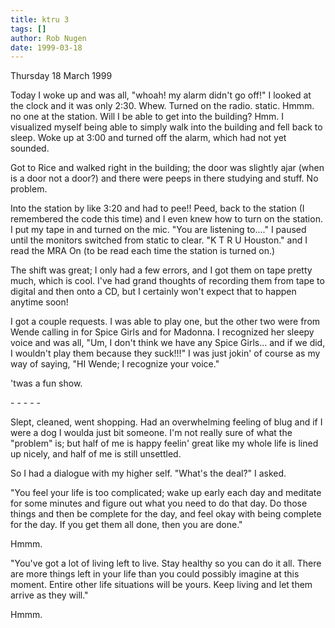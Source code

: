 ```yaml
---
title: ktru 3
tags: []
author: Rob Nugen
date: 1999-03-18
---
```


<p class=date>Thursday 18 March 1999</p>

<p>Today I woke up and was all, "whoah! my alarm didn't go off!" I looked at the clock and it was only 2:30.  Whew.  Turned on the radio. static. Hmmm. no one at the station. Will I be able to get into the building? Hmm. I visualized myself being able to simply walk into the building and fell back to sleep.  Woke up at 3:00 and turned off the alarm, which had not yet sounded.

<p>Got to Rice and walked right in the building; the door was slightly ajar (when is a door not a door?) and there were peeps in there studying and stuff.  No problem.

<p>Into the station by like 3:20 and had to pee!!  Peed, back to the station (I remembered the code this time) and I even knew how to turn on the station.  I put my tape in and turned on the mic. "You are listening to...."  I paused until the monitors switched from static to clear.  "K T R U Houston."  and I read the MRA On (to be read each time the station is turned on.)

<p>The shift was great; I only had a few errors, and I got them on tape pretty much, which is cool. I've had grand thoughts of recording them from tape to digital and then onto a CD, but I certainly won't expect that to happen anytime soon!  

<p>I got a couple requests. I was able to play one, but the other two were from Wende calling in for Spice Girls and for Madonna. I recognized her sleepy voice and was all, "Um, I don't think we have any Spice Girls... and if we did, I wouldn't play them because they suck!!!"  I was just jokin' of course as my way of saying, "HI Wende; I recognize your voice."

<p>'twas a fun show.

<p>- - - - -

<p>Slept, cleaned, went shopping.  Had an overwhelming feeling of blug and if I were a dog I woulda just bit someone. I'm not really sure of what the "problem" is; but half of me is happy feelin' great like my whole life is lined up nicely, and half of me is still unsettled. 

<p>So I had a dialogue with my higher self.  "What's the deal?" I asked.

<p>"You feel your life is too complicated; wake up early each day and meditate for some minutes and figure out what you need to do that day. Do those things and then be complete for the day, and feel okay with being complete for the day. If you get them all done, then you are done."

<p>Hmmm.

<p>"You've got a lot of living left to live.  Stay healthy so you can do it all. There are more things left in your life than you could possibly imagine at this moment. Entire other life situations will be yours. Keep living and let them arrive as they will."

<p>Hmmm.
